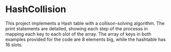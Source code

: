 # HashCollision
This project implements a Hash table with a collison-solving algorithm. The print statements are detailed, showing each step of the processs in mapping each key to each slot of the array. The array of keys in both examples provided for the code are 8 elements big, while the hashtable has 16 slots. 
